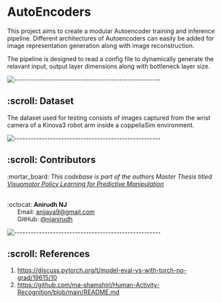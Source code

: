 # AutoEncoders

This project aims to create a modular Autoencoder training and inference pipeline. Different architectures of Autoencoders can easily be added for image representation generation along with image reconstruction.

The pipeline is designed to read a config file to dynamically generate the relavant input, output layer dimensions along with bottleneck layer size.


![-----------------------------------------------------](https://raw.githubusercontent.com/andreasbm/readme/master/assets/lines/rainbow.png)
<!-- Dataset -->
<h2 id="Dataset"> :scroll: Dataset</h2>

The dataset used for testing consists of images captured from the wrist camera of a Kinova3 robot arm inside a coppeliaSim environment. 



![-----------------------------------------------------](https://raw.githubusercontent.com/andreasbm/readme/master/assets/lines/rainbow.png)

<!-- CONTRIBUTORS -->
<h2 id="contributors"> :scroll: Contributors</h2>

<p>
  :mortar_board: <i>This codebase is part of the authors Master Thesis titled <a href=https://www.researchgate.net/project/Visuomotor-Policy-Learning-for-Predictive-Manipulation> Visuomotor Policy Learning for Predictive Manipulation </a> </i> <br> <br>

  :octocat: <b>Anirudh NJ</b> <br>
  &nbsp;&nbsp;&nbsp;&nbsp;&nbsp; Email: <a>anijaya9@gmail.com</a> <br>
  &nbsp;&nbsp;&nbsp;&nbsp;&nbsp; GitHub: <a href="https://github.com/njanirudh">@njanirudh</a> <br>
</p>


![-----------------------------------------------------](https://raw.githubusercontent.com/andreasbm/readme/master/assets/lines/rainbow.png)

<!-- REFERENCES -->
<h2 id="References"> :scroll: References</h2>

1. https://discuss.pytorch.org/t/model-eval-vs-with-torch-no-grad/19615/10
2. https://github.com/ma-shamshiri/Human-Activity-Recognition/blob/main/README.md
